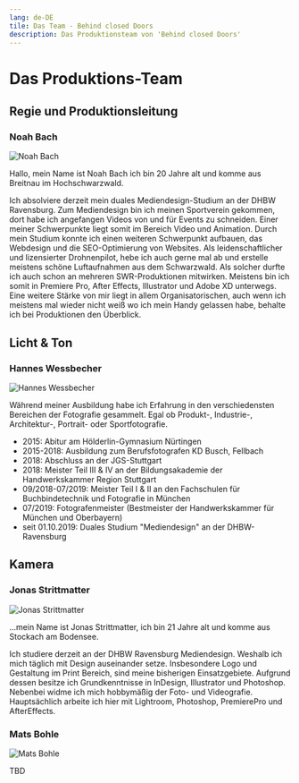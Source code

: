 ```yaml
---
lang: de-DE
tile: Das Team - Behind closed Doors
description: Das Produktionsteam von 'Behind closed Doors'
---
```


# Das Produktions-Team

## Regie und Produktionsleitung

### Noah Bach

![Noah Bach](/images/team/noah-bach.png)

Hallo, mein Name ist Noah Bach ich bin 20 Jahre alt und komme aus Breitnau im Hochschwarzwald.

Ich absolviere derzeit mein duales Mediendesign-Studium an der DHBW Ravensburg. Zum Mediendesign bin ich meinen Sportverein gekommen, dort habe ich angefangen Videos von und für Events zu schneiden. Einer meiner Schwerpunkte liegt somit im Bereich Video und Animation. Durch mein Studium konnte ich einen weiteren Schwerpunkt aufbauen, das Webdesign und die SEO-Optimierung von Websites. Als leidenschaftlicher und lizensierter Drohnenpilot, hebe ich auch gerne mal ab und erstelle meistens schöne Luftaufnahmen aus dem Schwarzwald. Als solcher durfte ich auch schon an mehreren SWR-Produktionen mitwirken. Meistens bin ich somit in Premiere Pro, After Effects, Illustrator und Adobe XD unterwegs. Eine weitere Stärke von mir liegt in allem Organisatorischen, auch wenn ich meistens mal wieder nicht weiß wo ich mein Handy gelassen habe, behalte ich bei Produktionen den Überblick.

## Licht & Ton

### Hannes Wessbecher

![Hannes Wessbecher](/images/team/hannes-wessbecher.png)

Während meiner Ausbildung habe ich Erfahrung in den verschiedensten Bereichen der Fotografie gesammelt. Egal ob Produkt-, Industrie-, Architektur-, Portrait- oder Sportfotografie.

- 2015: Abitur am Hölderlin-Gymnasium Nürtingen
- 2015-2018: Ausbildung zum Berufsfotografen KD Busch, Fellbach
- 2018: Abschluss an der JGS-Stuttgart
- 2018: Meister Teil III & IV an der Bildungsakademie der Handwerkskammer Region Stuttgart
- 09/2018-07/2019: Meister Teil I & II an den Fachschulen für Buchbindetechnik und Fotografie in München
- 07/2019: Fotografenmeister (Bestmeister der Handwerkskammer für München und Oberbayern)
- seit 01.10.2019: Duales Studium "Mediendesign" an der DHBW-Ravensburg

## Kamera

### Jonas Strittmatter

![Jonas Strittmatter](/images/team/jonas-strittmatter.png)

...mein Name ist Jonas Strittmatter, ich bin 21 Jahre alt und komme aus Stockach am Bodensee.

Ich studiere derzeit an der DHBW Ravensburg Mediendesign. Weshalb ich mich täglich mit Design auseinander setze. Insbesondere Logo und Gestaltung im Print Bereich, sind meine bisherigen Einsatzgebiete. Aufgrund dessen besitze ich Grundkenntnisse in InDesign, Illustrator und Photoshop. Nebenbei widme ich mich hobbymäßig der Foto- und Videografie. Hauptsächlich arbeite ich hier mit Lightroom, Photoshop, PremierePro und AfterEffects.

### Mats Bohle

![Mats Bohle](/images/team/mats-bohle.png)

TBD
